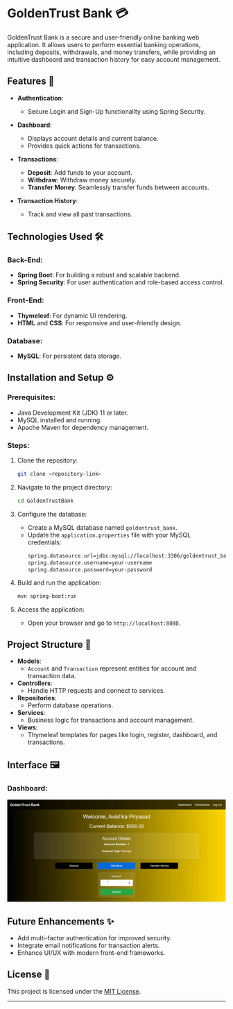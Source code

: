 # GoldenTrust Bank 💳  

GoldenTrust Bank is a secure and user-friendly online banking web application. It allows users to perform essential banking operations, including deposits, withdrawals, and money transfers, while providing an intuitive dashboard and transaction history for easy account management.  

## Features 🚀  
- **Authentication**:  
  - Secure Login and Sign-Up functionality using Spring Security.  

- **Dashboard**:  
  - Displays account details and current balance.  
  - Provides quick actions for transactions.  

- **Transactions**:  
  - **Deposit**: Add funds to your account.  
  - **Withdraw**: Withdraw money securely.  
  - **Transfer Money**: Seamlessly transfer funds between accounts.  

- **Transaction History**:  
  - Track and view all past transactions.  

## Technologies Used 🛠  
### Back-End:  
- **Spring Boot**: For building a robust and scalable backend.  
- **Spring Security**: For user authentication and role-based access control.  

### Front-End:  
- **Thymeleaf**: For dynamic UI rendering.  
- **HTML** and **CSS**: For responsive and user-friendly design.  

### Database:  
- **MySQL**: For persistent data storage.  

## Installation and Setup ⚙️  

### Prerequisites:  
- Java Development Kit (JDK) 11 or later.  
- MySQL installed and running.  
- Apache Maven for dependency management.  

### Steps:  
1. Clone the repository:  
   ```bash  
   git clone <repository-link>  
   ```  

2. Navigate to the project directory:  
   ```bash  
   cd GoldenTrustBank  
   ```  

3. Configure the database:  
   - Create a MySQL database named `goldentrust_bank`.  
   - Update the `application.properties` file with your MySQL credentials:  
     ```properties  
     spring.datasource.url=jdbc:mysql://localhost:3306/goldentrust_bank  
     spring.datasource.username=your-username  
     spring.datasource.password=your-password  
     ```  

4. Build and run the application:  
   ```bash  
   mvn spring-boot:run  
   ```  

5. Access the application:  
   - Open your browser and go to `http://localhost:8080`.  

## Project Structure 📂  
- **Models**:  
  - `Account` and `Transaction` represent entities for account and transaction data.  
- **Controllers**:  
  - Handle HTTP requests and connect to services.  
- **Repositories**:  
  - Perform database operations.  
- **Services**:  
  - Business logic for transactions and account management.  
- **Views**:  
  - Thymeleaf templates for pages like login, register, dashboard, and transactions.  

## Interface 🖼  
### Dashboard:  
![Dashboard Screenshot](Screenshot/dashboard.png)  

## Future Enhancements ✨  
- Add multi-factor authentication for improved security.  
- Integrate email notifications for transaction alerts.  
- Enhance UI/UX with modern front-end frameworks.    

## License 📜  
This project is licensed under the [MIT License](LICENSE).  



---  

